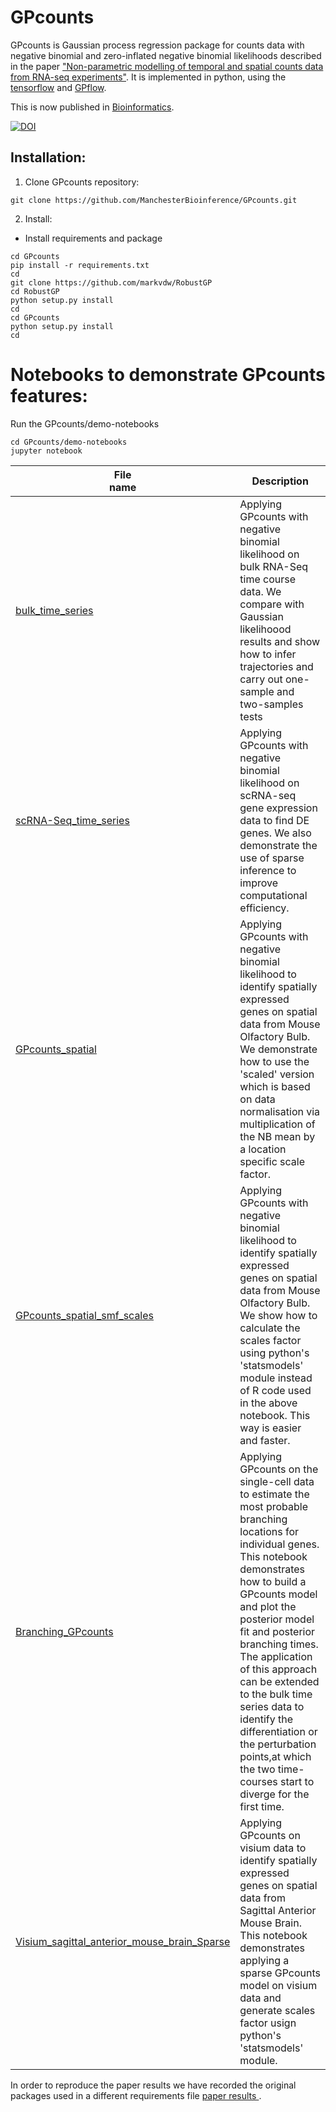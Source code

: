 # GPcounts
GPcounts is Gaussian process regression package for counts data with negative binomial 
and zero-inflated negative binomial likelihoods described in the paper ["Non-parametric 
modelling of temporal and spatial counts data from RNA-seq experiments"](https://www.biorxiv.org/content/10.1101/2020.07.29.227207v2). It is implemented in python, using the [tensorflow](https://www.tensorflow.org/) and [GPflow](https://github.com/GPflow/GPflow/). 

This is now published in [Bioinformatics](https://academic.oup.com/bioinformatics/article/37/21/3788/6313161).


[![DOI](https://zenodo.org/badge/DOI/10.5281/zenodo.5027066.svg)](https://doi.org/10.5281/zenodo.5027066)

## Installation:

1. Clone GPcounts repository:
```
git clone https://github.com/ManchesterBioinference/GPcounts.git
```

2. Install:
  * Install requirements and package
```
cd GPcounts
pip install -r requirements.txt
cd 
git clone https://github.com/markvdw/RobustGP
cd RobustGP
python setup.py install
cd 
cd GPcounts
python setup.py install
cd 
```

# Notebooks to demonstrate GPcounts features: 
Run the GPcounts/demo-notebooks
```
cd GPcounts/demo-notebooks
jupyter notebook
```
| File <br> name | Description | 
| --- | --- | 
| [bulk_time_series](./demo_notebooks/bulk_time_series.ipynb) | Applying GPcounts with negative binomial likelihood on bulk RNA-Seq time course data. We compare with Gaussian likelihoood results and show how to infer trajectories and carry out one-sample and two-samples tests|
| [scRNA-Seq_time_series](./demo_notebooks/scRNA-Seq_time_series.ipynb) | Applying GPcounts with negative binomial likelihood on scRNA-seq gene expression data to find DE genes. We also demonstrate the use of sparse inference to improve computational efficiency.|
| [GPcounts_spatial](./demo_notebooks/GPcounts_spatial.ipynb)| Applying GPcounts with negative binomial likelihood to identify spatially expressed genes on spatial data from Mouse Olfactory Bulb. We demonstrate how to use the 'scaled' version which is based on data normalisation via multiplication of the NB mean by a location specific scale factor.  |
| [GPcounts_spatial_smf_scales](./demo_notebooks/GPcounts_spatial_smf_scales.ipynb)| Applying GPcounts with negative binomial likelihood to identify spatially expressed genes on spatial data from Mouse Olfactory Bulb. We show how to calculate the scales factor using python's 'statsmodels' module instead of R code used in the above notebook. This way is easier and faster.|
| [Branching_GPcounts](./demo_notebooks/Branching_GPcounts.ipynb)| Applying GPcounts on the single-cell data to estimate the most probable branching locations for individual genes. This notebook demonstrates how to build a GPcounts model and plot the posterior model fit and posterior branching times. The application of this approach can be extended to the bulk time series data to identify the differentiation or the perturbation points,at which the two time-courses start to diverge for the first time. |
| [Visium_sagittal_anterior_mouse_brain_Sparse](./demo_notebooks/Visium_sagittal_anterior_mouse_brain_Sparse.ipynb)| Applying GPcounts on visium data to identify spatially expressed genes on spatial data from Sagittal Anterior Mouse Brain. This notebook demonstrates applying a sparse GPcounts model on visium data and generate scales factor usign python's 'statsmodels' module.|


In order to reproduce the paper results we have recorded the original packages used in a different requirements file [paper results ](https://github.com/ManchesterBioinference/GPcounts/tree/V1.0.0).

